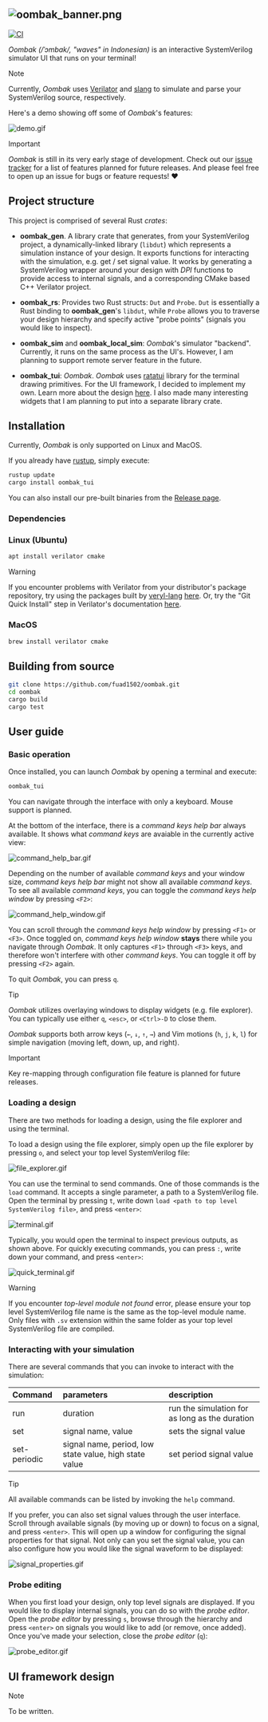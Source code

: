 ![oombak_banner.png](https://github.com/fuad1502/oombak/blob/master/doc/oombak_banner.png?raw=true)
---

[![CI](https://github.com/fuad1502/oombak/actions/workflows/CI.yml/badge.svg)](https://github.com/fuad1502/oombak/actions/workflows/CI.yml)

*Oombak (/ˈɔmbak/, "waves" in Indonesian)* is an interactive SystemVerilog simulator UI that runs on your terminal!

> [!NOTE]
> Currently, *Oombak* uses [Verilator](https://github.com/verilator/verilator) and [slang](https://github.com/MikePopoloski/slang) to simulate and parse your SystemVerilog source, respectively.

Here's a demo showing off some of *Oombak*'s features:

![demo.gif](https://github.com/fuad1502/oombak/blob/master/doc/demo.gif?raw=true)

> [!IMPORTANT]
> *Oombak* is still in its very early stage of development. Check out our [issue tracker](https://github.com/fuad1502/oombak/issues?q=is%3Aissue%20state%3Aopen%20label%3Atracker) for a list of features planned for future releases. And please feel free to open up an issue for bugs or feature requests! ❤️

## Project structure

This project is comprised of several Rust *crates*:

- **oombak_gen**. A library crate that generates, from your SystemVerilog project, a dynamically-linked library (`libdut`) which represents a simulation instance of your design. It exports functions for interacting with the simulation, e.g. get / set signal value. It works by generating a SystemVerilog wrapper around your design with *DPI* functions to provide access to internal signals, and a corresponding CMake based C++ Verilator project.

- **oombak_rs**: Provides two Rust structs: `Dut` and `Probe`. `Dut` is essentially a Rust binding to **oombak_gen**'s `libdut`, while `Probe` allows you to traverse your design hierarchy and specify active "probe points" (signals you would like to inspect).

- **oombak_sim** and **oombak_local_sim**: *Oombak*'s simulator "backend". Currently, it runs on the same process as the UI's. However, I am planning to support remote server feature in the future.

- **oombak_tui**: *Oombak*. *Oombak* uses [ratatui](https://github.com/ratatui/ratatui) library for the terminal drawing primitives. For the UI framework, I decided to implement my own. Learn more about the design [here](#ui-framework-design). I also made many interesting widgets that I am planning to put into a separate library crate. 

## Installation

Currently, *Oombak* is only supported on Linux and MacOS.

If you already have [rustup](https://www.rust-lang.org/learn/get-started), simply execute:

```sh
rustup update
cargo install oombak_tui
```
You can also install our pre-built binaries from the [Release page](https://github.com/fuad1502/oombak/releases).

### Dependencies

### Linux (Ubuntu)

```sh
apt install verilator cmake
```
> [!WARNING]
> If you encounter problems with Verilator from your distributor's package repository, try using the packages built by [veryl-lang]() [here](https://github.com/veryl-lang/verilator-package/releases). Or, try the "Git Quick Install" step in Verilator's documentation [here](https://veripool.org/guide/latest/install.html#git-quick-install).

### MacOS

```sh
brew install verilator cmake
```

## Building from source

```sh
git clone https://github.com/fuad1502/oombak.git
cd oombak
cargo build
cargo test
```

## User guide

### Basic operation

Once installed, you can launch *Oombak* by opening a terminal and execute:

```sh
oombak_tui
```

You can navigate through the interface with only a keyboard. Mouse support is planned.

At the bottom of the interface, there is a *command keys help bar* always available. It shows what *command keys* are avaiable in the currently active view:

![command_help_bar.gif](https://github.com/fuad1502/oombak/blob/master/doc/command_help_bar.gif?raw=true)

Depending on the number of available *command keys* and your window size, *command keys help bar* might not show all available *command keys*. To see all available *command keys*, you can toggle the *command keys help window* by pressing `<F2>`:

![command_help_window.gif](https://github.com/fuad1502/oombak/blob/master/doc/command_help_window.gif?raw=true)

You can scroll through the *command keys help window* by pressing `<F1>` or `<F3>`. Once toggled on, *command keys help window* **stays** there while you navigate through *Oombak*. It only captures `<F1>` through `<F3>` keys, and therefore won't interfere with other *command keys*. You can toggle it off by pressing `<F2>` again.

To quit *Oombak*, you can press `q`.

> [!TIP]
> *Oombak* utilizes overlaying windows to display widgets (e.g. file explorer). You can typically use either `q`, `<esc>`, or `<Ctrl>-D` to close them.

*Oombak* supports both arrow keys (`←`, `↓`, `↑`, `→`) and Vim motions (`h`, `j`, `k`, `l`) for simple navigation (moving left, down, up, and right).

> [!IMPORTANT]
> Key re-mapping through configuration file feature is planned for future releases. 

### Loading a design

There are two methods for loading a design, using the file explorer and using the terminal. 

To load a design using the file explorer, simply open up the file explorer by pressing `o`, and select your top level SystemVerilog file:

![file_explorer.gif](https://github.com/fuad1502/oombak/blob/master/doc/file_explorer.gif?raw=true)

You can use the terminal to send commands. One of those commands is the `load` command. It accepts a single parameter, a path to a SystemVerilog file. Open the terminal by pressing `t`, write down `load <path to top level SystemVerilog file>`, and press `<enter>`:

![terminal.gif](https://github.com/fuad1502/oombak/blob/master/doc/terminal.gif?raw=true)

Typically, you would open the terminal to inspect previous outputs, as shown above. For quickly executing commands, you can press `:`, write down your command, and press `<enter>`:

![quick_terminal.gif](https://github.com/fuad1502/oombak/blob/master/doc/quick_terminal.gif?raw=true)

> [!WARNING]
> If you encounter *top-level module not found* error, please ensure your top level SystemVerilog file name is the same as the top-level module name. 
> Only files with `.sv` extension within the same folder as your top level SystemVerilog file are compiled.

### Interacting with your simulation

There are several commands that you can invoke to interact with the simulation:

| Command      | parameters                                             | description                                    |
| :----------- | :----------------------------------------------------- | :--------------------------------------------- |
| run          | duration                                               | run the simulation for as long as the duration |
| set          | signal name, value                                     | sets the signal value                          |
| set-periodic | signal name, period, low state value, high state value | set period signal value                        |

> [!TIP] 
> All available commands can be listed by invoking the `help` command. 

If you prefer, you can also set signal values through the user interface. Scroll through available signals (by moving up or down) to focus on a signal, and press `<enter>`. This will open up a window for configuring the signal properties for that signal. Not only can you set the signal value, you can also configure how you would like the signal waveform to be displayed:

![signal_properties.gif](https://github.com/fuad1502/oombak/blob/master/doc/signal_properties.gif?raw=true)

### Probe editing

When you first load your design, only top level signals are displayed. If you would like to display internal signals, you can do so with the *probe editor*. Open the *probe editor* by pressing `s`, browse through the hierarchy and press `<enter>` on signals you would like to add (or remove, once added). Once you've made your selection, close the *probe editor* (`q`): 

![probe_editor.gif](https://github.com/fuad1502/oombak/blob/master/doc/probe_editor.gif?raw=true)

## UI framework design

> [!NOTE]
> To be written.
